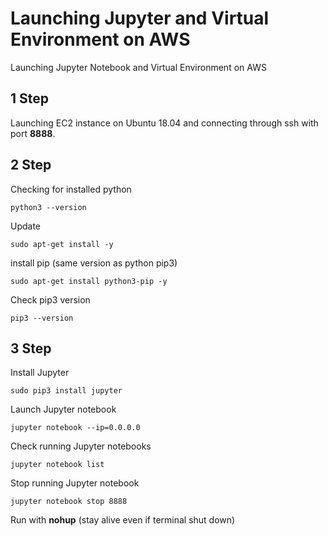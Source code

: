# Launching Jupyter and Virtual Environment on AWS
 Launching Jupyter Notebook and Virtual Environment on AWS

## **1 Step**
 Launching EC2 instance on Ubuntu 18.04 and connecting through ssh with port **8888**.

## **2 Step**
 Checking for installed python
```
python3 --version
```
 Update
```
sudo apt-get install -y
```
install pip (same version as python pip3)
```
sudo apt-get install python3-pip -y
```
Check pip3 version
```
pip3 --version
```
## **3 Step**
Install Jupyter
```
sudo pip3 install jupyter
```
Launch Jupyter notebook
```
jupyter notebook --ip=0.0.0.0
```
Check running Jupyter notebooks
```
jupyter notebook list
```
Stop running Jupyter notebook
```
jupyter notebook stop 8888
```
Run with **nohup** (stay alive even if terminal shut down)
